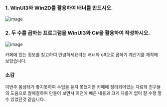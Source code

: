 ### 1. WinUI3와 Win2D를 활용하여 배너를 만드시오.

![image](https://github.com/qkrgudals1030/winrep/assets/50895124/1adea363-7355-40d1-8556-d0f85a33e56c)


### 2. 두 수를 곱하는 프로그램을 WinUI3와 C#을 활용하여 작성하시오.

![image](https://github.com/qkrgudals1030/winrep/assets/50895124/b897f097-2361-467d-85ea-279bfd29f3fb)


카페에 있는 정보를 참고하여 안녕하세요라는 배너와 c#으로 곱하기 계산기를 제작해 보았습니다. 


### 소감
이번주 몸상태가 좋지못하여 수업을 듣지 못했지만 카페에 정리되어있는 자료와 친구들의 도움으로 잘해결하여 만들어 보면서 이전에 배운 내용과 크게 다를거 없이 잘 수행 할수 있었던것 같습니다. 
